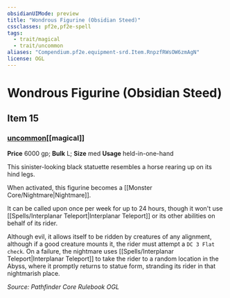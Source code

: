 ```yaml
---
obsidianUIMode: preview
title: "Wondrous Figurine (Obsidian Steed)"
cssclasses: pf2e,pf2e-spell
tags:
  - trait/magical
  - trait/uncommon
aliases: "Compendium.pf2e.equipment-srd.Item.RnpzfRWsOW6zmAgN"
license: OGL
---
```

# Wondrous Figurine (Obsidian Steed)
## Item 15
### [uncommon](uncommon "Uncommon Rarity Trait")[[magical]]


**Price** 6000 gp; 
**Bulk** L; **Size** med
**Usage** held-in-one-hand

This sinister-looking black statuette resembles a horse rearing up on its hind legs.

When activated, this figurine becomes a [[Monster Core/Nightmare|Nightmare]].

It can be called upon once per week for up to 24 hours, though it won't use [[Spells/Interplanar Teleport|Interplanar Teleport]] or its other abilities on behalf of its rider.

Although evil, it allows itself to be ridden by creatures of any alignment, although if a good creature mounts it, the rider must attempt a `DC 3 Flat check`. On a failure, the nightmare uses [[Spells/Interplanar Teleport|Interplanar Teleport]] to take the rider to a random location in the Abyss, where it promptly returns to statue form, stranding its rider in that nightmarish place.

*Source: Pathfinder Core Rulebook*
*OGL*